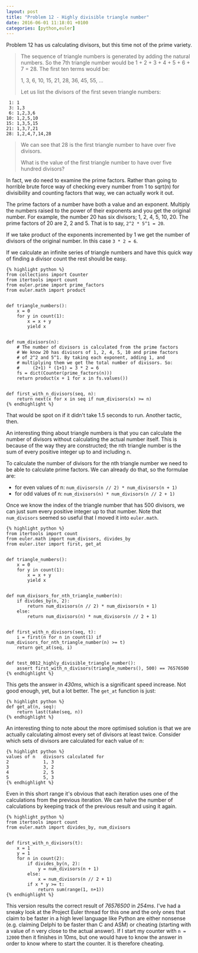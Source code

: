 ```yaml
---
layout: post
title: "Problem 12 - Highly divisible triangle number"
date: 2016-06-01 11:18:01 +0100
categories: [python,euler]
---
```


Problem 12 has us calculating divisors, but this time not of the prime variety.

> The sequence of triangle numbers is generated by adding the natural numbers. So the 7th triangle number would be 1 + 2 + 3 + 4 + 5 + 6 + 7 = 28. The first ten terms would be:
> 
> 1, 3, 6, 10, 15, 21, 28, 36, 45, 55, ...
> 
> Let us list the divisors of the first seven triangle numbers:
> 
     1: 1
     3: 1,3
     6: 1,2,3,6
    10: 1,2,5,10
    15: 1,3,5,15
    21: 1,3,7,21
    28: 1,2,4,7,14,28
>
> We can see that 28 is the first triangle number to have over five divisors.
>
>What is the value of the first triangle number to have over five hundred divisors?

In fact, we do need to examine the prime factors. Rather than going to horrible
brute force way of checking every number from 1 to sqrt(n) for divisibility and
counting factors that way, we can actually work it out.

The prime factors of a number have both a value and an exponent. Multiply the
numbers raised to the power of their exponents and you get the original number.
For example, the number 20 has six divisors; 1, 2, 4, 5, 10, 20. The prime
factors of 20 are 2, 2 and 5. That is to say, `2^2 * 5^1 = 20`.

If we take product of the exponents incremented by 1 we get the number of
divisors of the original number. In this case `3 * 2 = 6`.

If we calculate an infinite series of triangle numbers and have this quick
way of finding a divisor count the rest should be easy.

    {% highlight python %}
    from collections import Counter
    from itertools import count
    from euler.prime import prime_factors
    from euler.math import product


    def triangle_numbers():
        x = 0
        for y in count(1):
            x = x + y
            yield x


    def num_divisors(n):
        # The number of divisors is calculated from the prime factors
        # We know 20 has divisors of 1, 2, 4, 5, 10 and prime factors
        # of 2^2 and 5^1. By taking each exponent, adding 1, and
        # multiplying them we get the total number of divisors. So:
        #     (2+1) * (1+1) = 3 * 2 = 6
        fs = dict(Counter(prime_factors(n)))
        return product(x + 1 for x in fs.values())


    def first_with_n_divisors(seq, n):
        return next(x for x in seq if num_divisors(x) >= n)
    {% endhighlight %}

That would be spot on if it didn't take 1.5 seconds to run. Another tactic, then.

An interesting thing about triangle numbers is that you can calculate the
number of divisors without calculating the actual number itself. This is because
of the way they are constructed; the nth triangle number is the sum of every
positive integer up to and including n.

To calculate the number of divisors for the nth triangle number we need to be
able to calculate prime factors. We can already do that, so the formulae are:

* for even values of n: `num_divisors(n // 2) * num_divisors(n + 1)`
* for odd values of n: `num_divisors(n) * num_divisors(n // 2 + 1)`

Once we know the index of the triangle number that has 500 divisors, we can just
sum every positive integer up to that number. Note that `num_divisors` seemed
so useful that I moved it into `euler.math`.

    {% highlight python %}
    from itertools import count
    from euler.math import num_divisors, divides_by
    from euler.iter import first, get_at


    def triangle_numbers():
        x = 0
        for y in count(1):
            x = x + y
            yield x


    def num_divisors_for_nth_triangle_number(n):
        if divides_by(n, 2):
            return num_divisors(n // 2) * num_divisors(n + 1)
        else:
            return num_divisors(n) * num_divisors(n // 2 + 1)


    def first_with_n_divisors(seq, t):
        i = first(n for n in count(1) if num_divisors_for_nth_triangle_number(n) >= t)
        return get_at(seq, i)


    def test_0012_highly_divisible_triangle_number():
        assert first_with_n_divisors(triangle_numbers(), 500) == 76576500
    {% endhighlight %}

This gets the answer in *430ms*, which is a significant speed increase. Not good
enough, yet, but a lot better. The `get_at` function is just:

    {% highlight python %}
    def get_at(n, seq):
        return last(take(seq, n))
    {% endhighlight %}

An interesting thing to note about the more optimised solution is that we are
actually calculating almost every set of divisors at least twice. Consider which
sets of divisors are calculated for each value of n:

    {% highlight python %}
    values of n   divisors calculated for
    2             1, 3
    3             3, 2
    4             2, 5
    5             5, 3
    {% endhighlight %}

Even in this short range it's obvious that each iteration uses one of the
calculations from the previous iteration. We can halve the number of calculations
by keeping track of the previous result and using it again.

    {% highlight python %}
    from itertools import count
    from euler.math import divides_by, num_divisors


    def first_with_n_divisors(t):
        x = 1
        y = 1
        for n in count(2):
            if divides_by(n, 2):
                y = num_divisors(n + 1)
            else:
                x = num_divisors(n // 2 + 1)
            if x * y >= t:
                return sum(range(1, n+1))
    {% endhighlight %}

This version results the correct result of *76576500* in *254ms*. I've had a
sneaky look at the Project Euler thread for this one and the only ones that
claim to be faster in a high level language like Python are either nonsense
(e.g. claiming Delphi to be faster than C and ASM) or cheating (starting with
a value of n very close to the actual answer). If I start my counter with
`n = 12000` then it finishes in 10ms, but one would have to know the answer
in order to know where to start the counter. It is therefore cheating.
